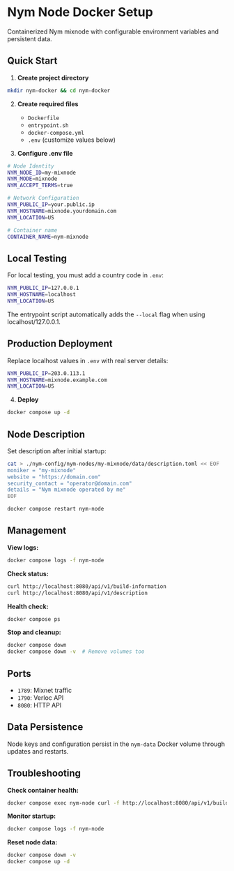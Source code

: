 # Nym Node Docker Setup

Containerized Nym mixnode with configurable environment variables and persistent data.

## Quick Start

1. **Create project directory**
```bash
mkdir nym-docker && cd nym-docker
```

2. **Create required files**
   - `Dockerfile` 
   - `entrypoint.sh`
   - `docker-compose.yml`
   - `.env` (customize values below)

3. **Configure .env file**
```bash
# Node Identity
NYM_NODE_ID=my-mixnode
NYM_MODE=mixnode
NYM_ACCEPT_TERMS=true

# Network Configuration
NYM_PUBLIC_IP=your.public.ip
NYM_HOSTNAME=mixnode.yourdomain.com
NYM_LOCATION=US

# Container name
CONTAINER_NAME=nym-mixnode
```
## Local Testing

For local testing, you must add a country code in `.env`:
```bash
NYM_PUBLIC_IP=127.0.0.1
NYM_HOSTNAME=localhost
NYM_LOCATION=US
```

The entrypoint script automatically adds the `--local` flag when using localhost/127.0.0.1.

## Production Deployment

Replace localhost values in `.env` with real server details:
```bash
NYM_PUBLIC_IP=203.0.113.1
NYM_HOSTNAME=mixnode.example.com
NYM_LOCATION=US
```

4. **Deploy**
```bash
docker compose up -d
```

## Node Description

Set description after initial startup:
```bash
cat > ./nym-config/nym-nodes/my-mixnode/data/description.toml << EOF
moniker = "my-mixnode"
website = "https://domain.com"
security_contact = "operator@domain.com"
details = "Nym mixnode operated by me"
EOF

docker compose restart nym-node
```
## Management

**View logs:**
```bash
docker compose logs -f nym-node
```

**Check status:**
```bash
curl http://localhost:8080/api/v1/build-information
curl http://localhost:8080/api/v1/description
```

**Health check:**
```bash
docker compose ps
```



**Stop and cleanup:**
```bash
docker compose down
docker compose down -v  # Remove volumes too
```

## Ports

- `1789`: Mixnet traffic
- `1790`: Verloc API  
- `8080`: HTTP API

## Data Persistence

Node keys and configuration persist in the `nym-data` Docker volume through updates and restarts.

## Troubleshooting

**Check container health:**
```bash
docker compose exec nym-node curl -f http://localhost:8080/api/v1/build-information
```

**Monitor startup:**
```bash
docker compose logs -f nym-node
```

**Reset node data:**
```bash
docker compose down -v
docker compose up -d
```
